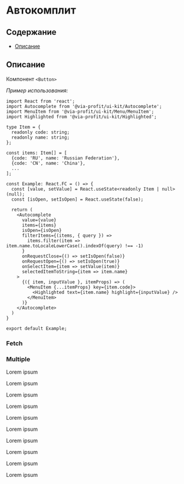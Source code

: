 # Автокомплит

## Содержание

- [Описание](#описание)

## Описание

Компонент `<Button>` 

_Пример использования:_

```tsx
import React from 'react';
import Autocomplete from '@via-profit/ui-kit/Autocomplete';
import MenuItem from '@via-profit/ui-kit/Menu/MenuItem';
import Highlighted from '@via-profit/ui-kit/Highlighted';

type Item = {
  readonly code: string;
  readonly name: string;
};

const items: Item[] = [
  {code: 'RU', name: 'Russian Federation'},
  {code: 'CN', name: 'China'},
  ...
];

const Example: React.FC = () => {
  const [value, setValue] = React.useState<readonly Item | null>(null);
  const [isOpen, setIsOpen] = React.useState(false);

  return (
    <Autocomplete
      value={value}
      items={items}
      isOpen={isOpen}
      filterItems={(items, { query }) =>
        items.filter(item => item.name.toLocaleLowerCase().indexOf(query) !== -1)
      }
      onRequestClose={() => setIsOpen(false)}
      onRequestOpen={() => setIsOpen(true)}
      onSelectItem={item => setValue(item)}
      selectedItemToString={item => item.name}
    >
      {({ item, inputValue }, itemProps) => (
        <MenuItem {...itemProps} key={item.code}>
          <Highlighted text={item.name} highlight={inputValue} />
        </MenuItem>
      )}
    </Autocomplete>
  )
}

export default Example;
```

<ExampleAutocompleteOverview />


### Fetch

<ExampleAutocompleteFetch />


### Multiple

<ExampleAutocompleteMultiple />


Lorem ipsum

Lorem ipsum


Lorem ipsum

Lorem ipsum


Lorem ipsum

Lorem ipsum


Lorem ipsum

Lorem ipsum


Lorem ipsum

Lorem ipsum


